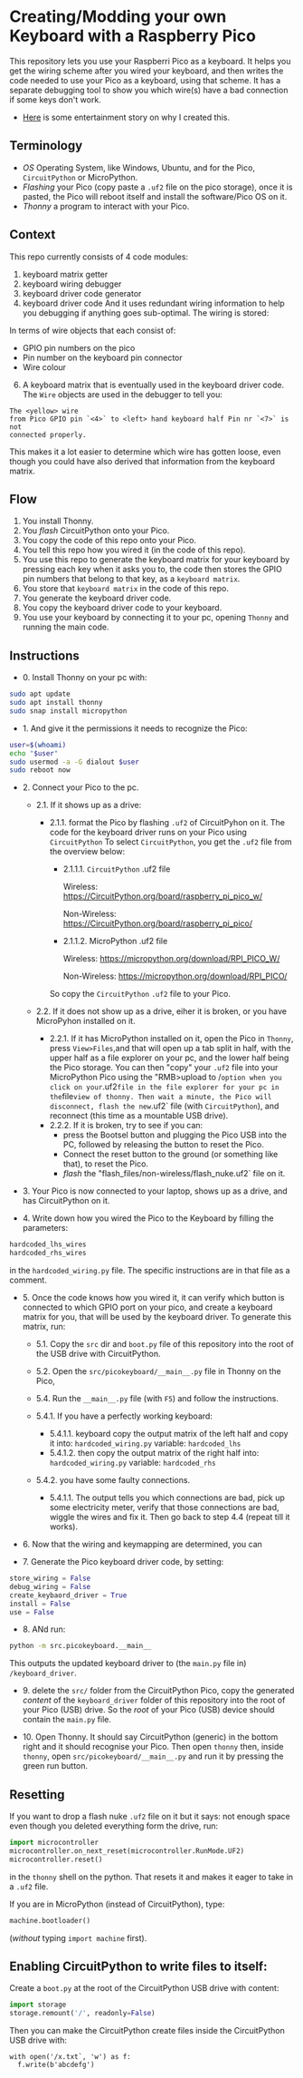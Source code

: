 # Creating/Modding your own Keyboard with a Raspberry Pico

This repository lets you use your Raspberri Pico as a keyboard. It helps you
get the wiring scheme after you wired your keyboard, and then writes the
code needed to use your Pico as a keyboard, using that scheme. It has a
separate debugging tool to show you which wire(s) have a bad connection if some
keys don't work.

- [Here](/Entertainment.md) is some entertainment story on why I created this.

## Terminology

- *OS* Operating System, like Windows, Ubuntu, and for the Pico, `CircuitPython` or MicroPython.
- *Flashing* your Pico (copy paste a `.uf2` file on the pico storage), once it is
  pasted, the Pico will reboot itself and install the software/Pico OS on it.
- *Thonny* a program to interact with your Pico.

## Context

This repo currently consists of 4 code modules:

1. keyboard matrix getter
1. keyboard wiring debugger
1. keyboard driver code generator
1. keyboard driver code
   And it uses redundant wiring information to help you debugging if anything goes
   sub-optimal. The wiring is stored:

In terms of wire objects that each consist of:

- GPIO pin numbers on the pico
- Pin number on the keyboard pin connector
- Wire colour

6. A keyboard matrix that is eventually used in the keyboard driver code.
   The `Wire` objects are used in the debugger to tell you:

```
The <yellow> wire
from Pico GPIO pin `<4>` to <left> hand keyboard half Pin nr `<7>` is not
connected properly.
```

This makes it a lot easier to determine which wire has gotten loose, even
though you could have also derived that information from the keyboard matrix.

## Flow

1. You install Thonny.
1. You *flash* CircuitPython onto your Pico.
1. You copy the code of this repo onto your Pico.
1. You tell this repo how you wired it (in the code of this repo).
1. You use this repo to generate the keyboard matrix for your keyboard by
   pressing each key when it asks you to, the code then stores the GPIO pin numbers
   that belong to that key, as a `keyboard matrix`.
1. You store that `keyboard matrix` in the code of this repo.
1. You generate the keyboard driver code.
1. You copy the keyboard driver code to your keyboard.
1. You use your keyboard by connecting it to your pc, opening `Thonny` and
   running the main code.

## Instructions

- 0\. Install Thonny on your pc with:

```sh
sudo apt update
sudo apt install thonny
sudo snap install micropython
```

- 1\. And give it the permissions it needs to recognize the Pico:

```sh
user=$(whoami)
echo "$user"
sudo usermod -a -G dialout $user
sudo reboot now
```

- 2\. Connect your Pico to the pc.

  - 2.1. If it shows up as a drive:

    - 2.1.1. format the Pico by flashing `.uf2` of CircuitPyhon on it.
      The code for the keyboard driver runs on your Pico using `CircuitPython`
      To select `CircuitPython`, you get the `.uf2` file from the overview below:

      - 2.1.1.1. `CircuitPython` .uf2 file

        Wireless: https://CircuitPython.org/board/raspberry_pi_pico_w/

        Non-Wireless: https://CircuitPython.org/board/raspberry_pi_pico/

      - 2.1.1.2. MicroPython .uf2 file

        Wireless: https://micropython.org/download/RPI_PICO_W/

        Non-Wireless: https://micropython.org/download/RPI_PICO/

      So copy the `CircuitPython` `.uf2` file to your Pico.

  - 2.2. If it does not show up as a drive, eiher it is broken, or you have MicroPyhon installed on it.

    - 2.2.1. If it has MicroPython installed on it, open the Pico in
      `Thonny`, press `View>Files`,and that will open up a tab split in half,
      with the upper half as a file explorer on your pc, and the lower half being
      the Pico storage. You can then "copy" your `.uf2` file into your MicroPython
      Pico using the "RMB>upload to /`option when you click on your`.uf2`file in the file explorer for your pc in the`file`view of thonny. Then wait a minute, the Pico will disconnect, flash the new`.uf2\` file (with `CircuitPython`), and
      reconnect (this time as a mountable USB drive).
    - 2.2.2. If it is broken, try to see if you can:
      - press the Bootsel button and plugging the Pico USB into the PC, followed by
        releasing the button to reset the Pico.
      - Connect the reset button to the ground (or something like that), to reset
        the Pico.
      - *flash* the "flash_files/non-wireless/flash_nuke.uf2\` file on it.

- 3\. Your Pico is now connected to your laptop, shows up as a drive, and has CircuitPython on it.

- 4\. Write down how you wired the Pico to the Keyboard by filling the parameters:

```py
hardcoded_lhs_wires
hardcoded_rhs_wires
```

in the `hardcoded_wiring.py` file. The specific instructions are in that file as a comment.

- 5\. Once the code knows how you wired it, it can verify which button is
  connected to which GPIO port on your pico, and create a keyboard matrix for
  you, that will be used by the keyboard driver. To generate this matrix, run:

  - 5.1. Copy the `src` dir and `boot.py` file of this repository into the root of the USB drive with
    CircuitPython. <TODO>
  - 5.2. Open the `src/picokeyboard/__main__.py` file in Thonny on the Pico, <TODO>
  
  - 5.4. Run the `__main__.py` file (with `F5`) and follow the instructions. <TODO>

  - 5.4.1. If you have a perfectly working keyboard:

    - 5.4.1.1. keyboard copy the output matrix of the left half and copy it into:
      `hardcoded_wiring.py` variable: `hardcoded_lhs` <TODO>
    - 5.4.1.2. then copy the output matrix of the right half into:
      `hardcoded_wiring.py` variable: `hardcoded_rhs`

  - 5.4.2. you  have some faulty connections.

    - 5.4.1.1. The output tells you which connections are bad, pick up
      some electricity meter, verify that those connections are bad,
      wiggle the wires and fix it. Then go back to step 4.4 (repeat till it
      works).

- 6\. Now that the wiring and keymapping are determined, you can

- 7\. Generate the Pico keyboard driver code, by setting:

```py
store_wiring = False
debug_wiring = False
create_keybaord_driver = True
install = False
use = False
```

- 8\. ANd run:

```sh
python -m src.picokeyboard.__main__
```

This outputs the updated keyboard driver to (the `main.py` file in) `/keyboard_driver`.

- 9\. delete the `src/` folder from the
  CircuitPython Pico, copy the generated *content* of the  `keyboard_driver` folder of this repository into the root of your Pico (USB) drive. So the *root* of your Pico (USB) device should contain the `main.py` file.

- 10\. Open Thonny. It should say CircuitPython (generic) in the bottom right and it should recognise your Pico.
  Then open `thonny` then, inside `thonny`, open `src/picokeyboard/__main__.py` and run it by pressing the green run button.

## Resetting

If you want to drop a flash nuke `.uf2` file on it but it says: not enough space even though you deleted everything form the drive, run:

```py
import microcontroller
microcontroller.on_next_reset(microcontroller.RunMode.UF2)
microcontroller.reset()
```
in the `thonny` shell on the python. That resets it and makes it eager to take in a `.uf2` file.

If you are in MicroPython (instead of CircuitPython), type:
```py
machine.bootloader()
```
(*without* typing `import machine` first).


## Enabling CircuitPython to write files to itself:
Create a `boot.py` at the root of the CircuitPython USB drive with content:
```py
import storage
storage.remount('/', readonly=False)
```
Then you can make the CircuitPython create files inside the CircuitPython USB drive with:
```
with open('/x.txt`, 'w') as f:
  f.write(b'abcdefg')
```
